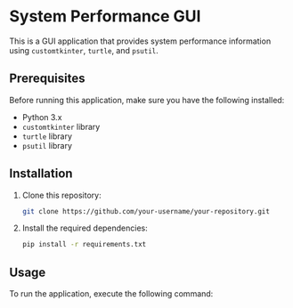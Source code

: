 # System Performance GUI

This is a GUI application that provides system performance information using `customtkinter`, `turtle`, and `psutil`.

## Prerequisites

Before running this application, make sure you have the following installed:

- Python 3.x
- `customtkinter` library
- `turtle` library
- `psutil` library

## Installation

1. Clone this repository:

    ```bash
    git clone https://github.com/your-username/your-repository.git
    ```

2. Install the required dependencies:

    ```bash
    pip install -r requirements.txt
    ```

## Usage

To run the application, execute the following command:

